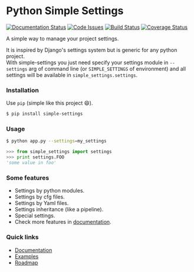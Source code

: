 Python Simple Settings
======================
[![Documentation Status](https://readthedocs.org/projects/simple-settings/badge/?version=latest)](http://simple-settings.readthedocs.org/en/latest/)
[![Code Issues](http://www.quantifiedcode.com/api/v1/project/1b5307f0f1584c3b9c736f976b57e973/badge.svg)](http://www.quantifiedcode.com/app/project/1b5307f0f1584c3b9c736f976b57e973)
[![Build Status](https://travis-ci.org/drgarcia1986/simple-settings.svg)](https://travis-ci.org/drgarcia1986/simple-settings)
[![Coverage Status](https://coveralls.io/repos/drgarcia1986/simple-settings/badge.svg)](https://coveralls.io/r/drgarcia1986/simple-settings)

A simple way to manage your project settings.

It is inspired by Django's settings system but is generic for any python project.<br>
With simple-settings you just need specify your settings module in `--settings` arg of command line (or `SIMPLE_SETTINGS` of environment) and all settings will be available in `simple_settings.settings`.

### Installation
Use `pip` (simple like this project :smile:).

```bash
$ pip install simple-settings
```

### Usage
```bash
$ python app.py --settings=my_settings
```

```python
>>> from simple_settings import settings
>>> print settings.FOO
'some value in foo'
```

### Some features
* Settings by python modules.
* Settings by cfg files.
* Settings by Yaml files.
* Settings inheritance (like a pipeline).
* Special settings.
* Check more features in [documentation](http://simple-settings.readthedocs.org/en/latest/).

### Quick links
* [Documentation](http://simple-settings.readthedocs.org/en/latest/)
* [Examples](https://github.com/drgarcia1986/simple-settings/tree/master/examples)
* [Roadmap](https://github.com/drgarcia1986/simple-settings/tree/master/ROADMAP.md)

